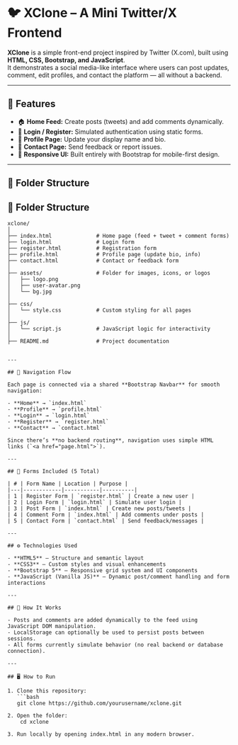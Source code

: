 # 🐦 XClone – A Mini Twitter/X Frontend

**XClone** is a simple front-end project inspired by Twitter (X.com), built using **HTML, CSS, Bootstrap, and JavaScript**.  
It demonstrates a social media-like interface where users can post updates, comment, edit profiles, and contact the platform — all without a backend.

---

## 🚀 Features

- 🏠 **Home Feed:** Create posts (tweets) and add comments dynamically.  
- 🔑 **Login / Register:** Simulated authentication using static forms.  
- 👤 **Profile Page:** Update your display name and bio.  
- 💬 **Contact Page:** Send feedback or report issues.  
- 🌙 **Responsive UI:** Built entirely with Bootstrap for mobile-first design.  

---

## 📁 Folder Structure

## 📁 Folder Structure

```plaintext
xclone/
│
├── index.html              # Home page (feed + tweet + comment forms)
├── login.html              # Login form
├── register.html           # Registration form
├── profile.html            # Profile page (update bio, info)
├── contact.html            # Contact or feedback form
│
├── assets/                 # Folder for images, icons, or logos
│   ├── logo.png
│   ├── user-avatar.png
│   └── bg.jpg
│
├── css/
│   └── style.css           # Custom styling for all pages
│
├── js/
│   └── script.js           # JavaScript logic for interactivity
│
├── README.md               # Project documentation


---

## 🧭 Navigation Flow

Each page is connected via a shared **Bootstrap Navbar** for smooth navigation:

- **Home** → `index.html`  
- **Profile** → `profile.html`  
- **Login** → `login.html`  
- **Register** → `register.html`  
- **Contact** → `contact.html`

Since there’s **no backend routing**, navigation uses simple HTML links (`<a href="page.html">`).

---

## 🧩 Forms Included (5 Total)

| # | Form Name | Location | Purpose |
|---|------------|-----------|----------|
| 1 | Register Form | `register.html` | Create a new user |
| 2 | Login Form | `login.html` | Simulate user login |
| 3 | Post Form | `index.html` | Create new posts/tweets |
| 4 | Comment Form | `index.html` | Add comments under posts |
| 5 | Contact Form | `contact.html` | Send feedback/messages |

---

## ⚙️ Technologies Used

- **HTML5** – Structure and semantic layout  
- **CSS3** – Custom styles and visual enhancements  
- **Bootstrap 5** – Responsive grid system and UI components  
- **JavaScript (Vanilla JS)** – Dynamic post/comment handling and form interactions  

---

## 🧠 How It Works

- Posts and comments are added dynamically to the feed using JavaScript DOM manipulation.  
- LocalStorage can optionally be used to persist posts between sessions.  
- All forms currently simulate behavior (no real backend or database connection).  

---

## 🖥️ How to Run

1. Clone this repository:
   ```bash
   git clone https://github.com/yourusername/xclone.git

2. Open the folder:
    cd xclone

3. Run locally by opening index.html in any modern browser.